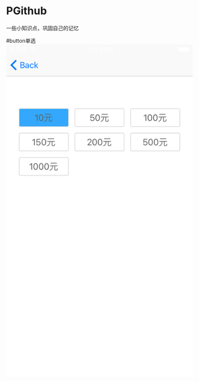 # PGithub
一些小知识点，巩固自己的记忆

#button单选
![image](https://github.com/wuwuli/PGithub/blob/master/Simulator%20Screen%20Shot%20-%20iPhone%206%20-%202020-03-30%20at%2010.00.31.png)
